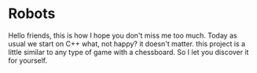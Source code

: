 # Robots
Hello friends, this is how I hope you don't miss me too much. Today as usual we start on C++ what, not happy? it doesn't matter. this project is a little similar to any type of game with a chessboard. So I let you discover it for yourself.
